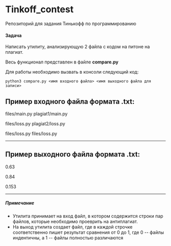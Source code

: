 # Tinkoff_contest
Репозиторий для задания Тинькофф по программированию

#### Задача
Написать утилиту, анализирующую 2 файла с кодом на питоне на плагиат.

Весь функционал представлен в файле **compare.py**

Для работы необходимо вызвать в консоли следующий код:

`python3 compare.py <имя входного файла> <имя выходного файла для записи>`

Пример входного файла формата **.txt**:
------------
files/main.py plagiat1/main.py

files/loss.py plagiat2/loss.py

files/loss.py files/loss.py

------------

Пример выходного файла формата **.txt**:
------------
0.63

0.84

0.153

------------

##### Примечание
- Утилита принимает на вход файл, в котором содержится строки пар файлов, которые необходимо проеврить на антиплагиат.
- На выход утилита создает файл, где в каждой строчке соответственно пишет результат сравнения от 0 до 1, где 0 -- файлы индентичны, а 1 -- файлы полностью различаются
